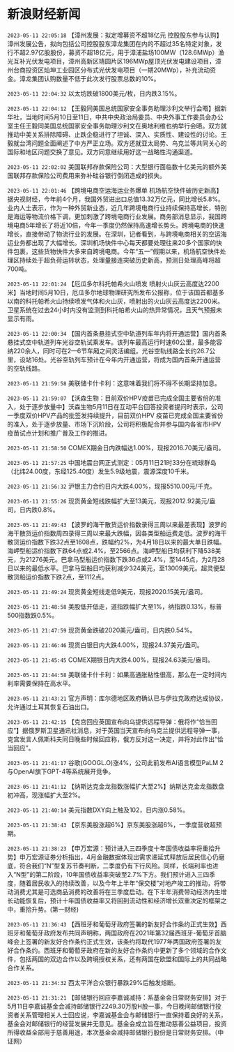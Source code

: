 # 新浪财经新闻
`2023-05-11 22:05:18` 【漳州发展：拟定增募资不超18亿元 控股股东参与认购】漳州发展公告，拟向包括公司控股股东漳龙集团在内的不超过35名特定对象，发行不超2.97亿股股份，募资不超18亿元，用于漳浦盐场100MW（128.6MWp）渔光互补光伏发电项目，漳州高新区靖圆片区196MWp屋顶光伏发电建设项目，漳州台商投资区灿坤工业园区分布式光伏发电项目（一期20MWp），补充流动资金。漳龙集团认购数量不低于此次发行股票总数的10%。

`2023-05-11 22:04:32` 以太坊跌破1800美元/枚，日内跌3.15%。

`2023-05-11 22:04:12` 【王毅同美国总统国家安全事务助理沙利文举行会晤】据新华社，当地时间5月10日至11日，中共中央政治局委员、中央外事工作委员会办公室主任王毅同美国总统国家安全事务助理沙利文在奥地利维也纳举行会晤。双方就推动中美关系排除障碍、止跌企稳进行了坦诚、深入、实质性、建设性的讨论。王毅就台湾问题全面阐述了中方严正立场。双方还就亚太局势、乌克兰等共同关心的国际和地区问题交换了意见。双方同意继续用好这一战略性沟通渠道。

`2023-05-11 22:02:02` 美国联邦存款保险公司：大型银行面临数十亿美元的额外美国联邦存款保险公司费用来弥补硅谷银行倒闭造成的损失。

`2023-05-11 22:01:46` 【跨境电商空运海运业务爆单 机场航空快件破历史新高】据央视财经，今年前4个月，我国外贸进出口总值13.32万亿元，同比增长5.8%。业内人士表示，作为一种外贸新业态，近几年跨境电商行业持续保持高增长，特别是海运等物流价格下调，更加刺激了跨境电商行业发展。商务部消息显示，我国跨境电商5年增长了将近10倍，今年一季度仍然保持高速增长势头。跨境电商的快速增长，直接带动了物流行业的发展。在深圳，记者看到，与跨境电商相关的空运海运业务都出现了大幅增长。深圳机场快件中心每天都要处理往来20多个国家的快件包裹，这些货物快件大多来自跨境电商。今年“五一”假期以来，机场航空快件处理区持续处于超负荷运转状态，处理量接连突破历史新高，预测日处理高峰将超700吨。

`2023-05-11 22:01:24` 【厄瓜多尔科托帕希火山喷发 喷射火山灰云高度达2200米】当地时间5月10日，厄瓜多尔地球物理研究所发布公报称，位于该国首都基多以南的科托帕希火山持续喷发气体和火山灰，喷射出的火山灰云高度达2200米。卫星系统在过去24小时内没有监测到科托帕希火山的热异常情况，且天气预报未显示有雨。

`2023-05-11 22:00:34` 【国内首条悬挂式空中轨道列车年内将开通运营】国内首条悬挂式空中轨道列车光谷空轨试乘发车。该列车最高运行时速60公里，最多能容纳220余人，同时可在2—6节车厢之间灵活编组。光谷空轨线路全长约26.7公里，设站16处。光谷空轨列车预计在今年内开通运营，将成为国内首条开通运营的空轨线路。

`2023-05-11 21:59:58` 美联储卡什卡利：这意味着我们将不得不长期坚持加息。

`2023-05-11 21:59:07` 【沃森生物：目前双价HPV疫苗已完成全国主要省份的准入，处于逐步放量中】沃森生物5月11日在互动平台回答投资者提问时表示，公司一季度双价HPV产品的批签发持续提升，目前双价HPV 疫苗已完成全国主要省份的准入，处于逐步放量、市场下沉阶段，公司将积极配合并参与国内各省市HPV疫苗试点计划和推广普及工作的推进。

`2023-05-11 21:58:50` COMEX期金日内跌幅达1.00%，现报2016.70美元/盎司。

`2023-05-11 21:57:25` 中国地震台网正式测定：05月11日21时33分在琉球群岛（北纬24.00度，东经125.40度）发生5.9级地震，震源深度10千米。

`2023-05-11 21:56:32` 沪银主力合约日内大跌4.00%，现报5510.00元/千克。

`2023-05-11 21:55:26` 现货黄金短线跌幅扩大至13美元，现报2012.92美元/盎司，日内跌0.8%。

`2023-05-11 21:49:43` 【波罗的海干散货运价指数录得三周以来最差表现】波罗的海干散货运价指数周四录得三周以来最大跌幅，因各类型船运费走低。波罗的海干散货运价指数下跌32点至1608点，跌幅约2%，为4月18日以来的最大单日跌幅。海岬型船运价指数下跌64点或2.4%，至2566点。海岬型船日均获利下降538美元，为21276美元。巴拿马型船运价指数下跌36点或2.4%，至1445点，为2月28日以来的最低水平。巴拿马型船日均获利减少324美元，至13009美元。超灵便型散货船运价指数下跌2点，至1112点。

`2023-05-11 21:49:24` 现货黄金短线走低9美元，现报2020.15美元/盎司。

`2023-05-11 21:48:58` 美股低开低走，道指跌幅扩大至1%，纳指跌0.13%，标普500指数跌0.5%。

`2023-05-11 21:47:59` 现货黄金跌破2020美元/盎司，日内跌0.54%。

`2023-05-11 21:46:46` 现货白银日内大跌4.00%，现报24.37美元/盎司。

`2023-05-11 21:45:45` COMEX期银日内大跌4.00%，现报24.63美元/盎司。

`2023-05-11 21:44:58` 美联储卡什卡利：如果高通胀粘性很高，那么在一定时间内利率需要保持在高水平。

`2023-05-11 21:43:21` 官方声明：库尔德地区政府确认已与伊拉克政府达成协议，允许通过土耳其恢复石油出口。

`2023-05-11 21:42:15` 【克宫回应英国宣布向乌提供远程导弹：俄将作“恰当回应”】据俄罗斯卫星通讯社消息，对于英国当天宣布向乌克兰提供远程导弹一事，克宫发言人佩斯科夫同日晚些时候回应称，俄方反对这一决定，并将对此作出“恰当回应”。

`2023-05-11 21:41:17` 谷歌(GOOGL.O)涨4%，公司此前发布AI语言模型PaLM 2与OpenAI旗下GPT-4等系统展开竞争。

`2023-05-11 21:41:12` 【纳斯达克金龙指数涨幅扩大至2%】纳斯达克金龙指数盘初冲高，现涨幅扩大至2%。

`2023-05-11 21:40:14` 美元指数DXY向上触及102，日内涨0.58%。

`2023-05-11 21:38:43` 【京东美股涨超6%】京东美股涨超6%，一季度营收超预期。

`2023-05-11 21:38:23` 【申万宏源：预计进入三四季度十年国债收益率将重拾升势】申万宏源证券分析指出，4月金融数据体现出需求递延式释放后居民信心仍磨底，符合我们“N”型复苏节奏判断，二季度仍有下行风险。同样，长端利率也进入“N型”的第二阶段，10年国债收益率突破至2.7%下方。我们预计进入三四季度，随着居民收入的持续改善，以及今年上半年“保交楼”对地产竣工的推动，将带动消费尤其是可选商品消费的改善将在三季度启动。在下半年消费带动经济内生增长动能恢复后，预计十年国债收益率又将回到流动性和经济增长双重决定的框架之中，重拾升势。(第一财经)

`2023-05-11 21:36:43` 【西班牙和葡萄牙政府签署的新友好合作条约正式生效】西班牙和葡萄牙政府发布共同声明称，两国政府在2021年第32届西班牙-葡萄牙首脑峰会上签署的新友好合作条约正式生效，该条约将取代1977年两国政府签署的友好合作条约。西班牙和葡萄牙政府在新的友好合作条约中更新了多个领域的合作文件，包括两国的双边合作以及跨境授权关系，还有两国在欧盟和国际上的共同战略合作关系。

`2023-05-11 21:34:32` 西太平洋合众银行暴跌29%后触发熔断。

`2023-05-11 21:31:21` 【邮储银行回应李嘉诚减持：系基金会日常财务安排】对于5月11日李嘉诚基金会减持邮储银行2249.30万股H股一事，今日晚间邮储银行投资者关系管理相关人士回应说，李嘉诚基金会与邮储银行一直保持着良好的关系，基金会对邮储银行的经营发展并无意见。基金会成立旨在推动慈善公益项目，投资所得收益全部用于慈善用途，本次基金会减持邮储银行股份是日常财务安排。（中证网）

